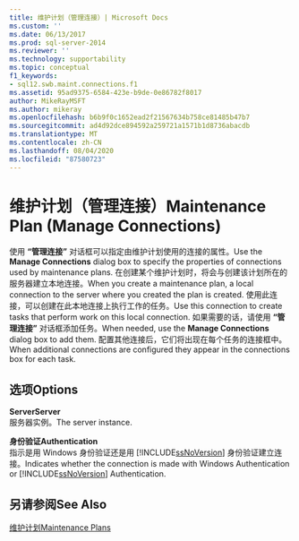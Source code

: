 ```yaml
---
title: 维护计划（管理连接）| Microsoft Docs
ms.custom: ''
ms.date: 06/13/2017
ms.prod: sql-server-2014
ms.reviewer: ''
ms.technology: supportability
ms.topic: conceptual
f1_keywords:
- sql12.swb.maint.connections.f1
ms.assetid: 95ad9375-6584-423e-b9de-0e86782f8017
author: MikeRayMSFT
ms.author: mikeray
ms.openlocfilehash: b6b9f0c1652ead2f21567634b758ce81485b47b7
ms.sourcegitcommit: ad4d92dce894592a259721a1571b1d8736abacdb
ms.translationtype: MT
ms.contentlocale: zh-CN
ms.lasthandoff: 08/04/2020
ms.locfileid: "87580723"
---
```

# <a name="maintenance-plan-manage-connections"></a><span data-ttu-id="52404-102">维护计划（管理连接）</span><span class="sxs-lookup"><span data-stu-id="52404-102">Maintenance Plan (Manage Connections)</span></span>
  <span data-ttu-id="52404-103">使用 **“管理连接”** 对话框可以指定由维护计划使用的连接的属性。</span><span class="sxs-lookup"><span data-stu-id="52404-103">Use the **Manage Connections** dialog box to specify the properties of connections used by maintenance plans.</span></span> <span data-ttu-id="52404-104">在创建某个维护计划时，将会与创建该计划所在的服务器建立本地连接。</span><span class="sxs-lookup"><span data-stu-id="52404-104">When you create a maintenance plan, a local connection to the server where you created the plan is created.</span></span> <span data-ttu-id="52404-105">使用此连接，可以创建在此本地连接上执行工作的任务。</span><span class="sxs-lookup"><span data-stu-id="52404-105">Use this connection to create tasks that perform work on this local connection.</span></span> <span data-ttu-id="52404-106">如果需要的话，请使用 **“管理连接”** 对话框添加任务。</span><span class="sxs-lookup"><span data-stu-id="52404-106">When needed, use the **Manage Connections** dialog box to add them.</span></span> <span data-ttu-id="52404-107">配置其他连接后，它们将出现在每个任务的连接框中。</span><span class="sxs-lookup"><span data-stu-id="52404-107">When additional connections are configured they appear in the connections box for each task.</span></span>  
  
## <a name="options"></a><span data-ttu-id="52404-108">选项</span><span class="sxs-lookup"><span data-stu-id="52404-108">Options</span></span>  
 <span data-ttu-id="52404-109">**Server**</span><span class="sxs-lookup"><span data-stu-id="52404-109">**Server**</span></span>  
 <span data-ttu-id="52404-110">服务器实例。</span><span class="sxs-lookup"><span data-stu-id="52404-110">The server instance.</span></span>  
  
 <span data-ttu-id="52404-111">**身份验证**</span><span class="sxs-lookup"><span data-stu-id="52404-111">**Authentication**</span></span>  
 <span data-ttu-id="52404-112">指示是用 Windows 身份验证还是用 [!INCLUDE[ssNoVersion](../../includes/ssnoversion-md.md)] 身份验证建立连接。</span><span class="sxs-lookup"><span data-stu-id="52404-112">Indicates whether the connection is made with Windows Authentication or [!INCLUDE[ssNoVersion](../../includes/ssnoversion-md.md)] Authentication.</span></span>  
  
## <a name="see-also"></a><span data-ttu-id="52404-113">另请参阅</span><span class="sxs-lookup"><span data-stu-id="52404-113">See Also</span></span>  
 [<span data-ttu-id="52404-114">维护计划</span><span class="sxs-lookup"><span data-stu-id="52404-114">Maintenance Plans</span></span>](maintenance-plans.md)  
  
  
